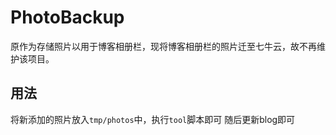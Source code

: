 # PhotoBackup

原作为存储照片以用于博客相册栏，现将博客相册栏的照片迁至七牛云，故不再维护该项目。

## 用法

将新添加的照片放入```tmp/photos```中，执行```tool```脚本即可
随后更新blog即可
